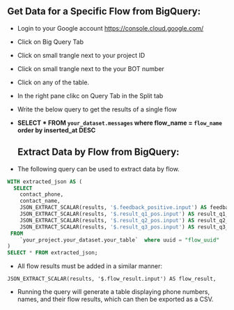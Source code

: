 ## Get Data for a Specific Flow from BigQuery:

- Login to your Google account https://console.cloud.google.com/
- Click on Big Query Tab 
- Click on small trangle next to your project ID
- Click on small trangle next to the your BOT number
- Click on any of the table.
- In the right pane clikc on Query Tab in the Split tab
- Write the below query to get the results of a single flow
- **SELECT * FROM `your_dataset.messages` where flow_name = `flow_name` order by inserted_at DESC**

  ## Extract Data by Flow from BigQuery:

- The following query can be used to extract data by flow.

```sql
WITH extracted_json AS (
  SELECT
    contact_phone,
    contact_name,
    JSON_EXTRACT_SCALAR(results, '$.feedback_positive.input') AS feedback_positive,
    JSON_EXTRACT_SCALAR(results, '$.result_q1_pos.input') AS result_q1_pos,
    JSON_EXTRACT_SCALAR(results, '$.result_q2_pos.input') AS result_q2_pos,
    JSON_EXTRACT_SCALAR(results, '$.result_q3_pos.input') AS result_q3_pos
 FROM
    `your_project.your_dataset.your_table`  where uuid = "flow_uuid"
)
SELECT * FROM extracted_json;
```

- All flow results must be added in a similar manner:

`JSON_EXTRACT_SCALAR(results, '$.flow_result.input') AS flow_result,`

- Running the query will generate a table displaying phone numbers, names, and their flow results, which can then be exported as a CSV.












